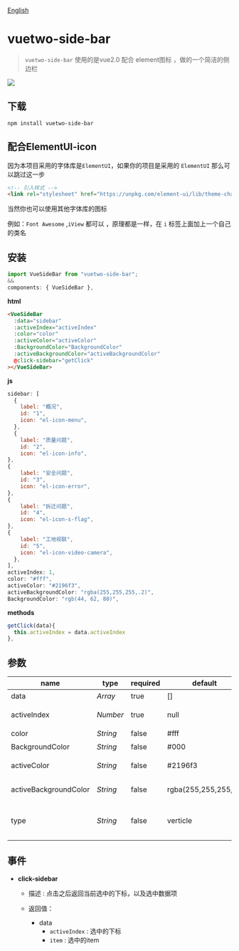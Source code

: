 [English](./README.md) 

# vuetwo-side-bar

> `vuetwo-side-bar` 使用的是vue2.0 配合 element图标 ，做的一个简洁的侧边栏



![](http://crazy.lovemysoul.vip/images/side-bar.gif)

## 下载

```shell
npm install vuetwo-side-bar
```



## 配合ElementUI-icon

因为本项目采用的字体库是`ElementUI`，如果你的项目是采用的 `ElementUI` 那么可以跳过这一步

``` html
<!-- 引入样式 -->
<link rel="stylesheet" href="https://unpkg.com/element-ui/lib/theme-chalk/index.css">
```

当然你也可以使用其他字体库的图标

例如：`Font Awesome` ,`iView`  都可以 ，原理都是一样，在 `i` 标签上面加上一个自己的类名



## 安装

```js
import VueSideBar from "vuetwo-side-bar";
&&
components: { VueSideBar },
```



**html**

```html
<VueSideBar
  :data="sidebar"
  :activeIndex="activeIndex"
  :color="color"
  :activeColor="activeColor"
  :BackgroundColor="BackgroundColor"
  :activeBackgroundColor="activeBackgroundColor"
  @click-sidebar="getClick"
></VueSideBar>
```

**js**

```js
sidebar: [
  {
    label: "概况",
    id: "1",
    icon: "el-icon-menu",
  },
  {
    label: "质量问题",
    id: "2",
    icon: "el-icon-info",
},
{
    label: "安全问题",
    id: "3",
    icon: "el-icon-error",
},
{
    label: "拆迁问题",
    id: "4",
    icon: "el-icon-s-flag",
},
{
    label: "工地视联",
    id: "5",
    icon: "el-icon-video-camera",
  },
],
activeIndex: 1,
color: "#fff",
activeColor: "#2196f3",
activeBackgroundColor: "rgba(255,255,255,.2)",
BackgroundColor: "rgb(44, 62, 80)",
```

**methods**

```js
getClick(data){
  this.activeIndex = data.activeIndex
},
```



## 参数

| name                  | type     | required | default              | describe     |
| --------------------- | -------- | -------- | -------------------- | ------------ |
| data                  | *Array*  | true     | []                   | 数据项       |
| activeIndex           | *Number* | true     | null                 | 选中的下标   |
| color                 | *String* | false    | #fff                 | 字体颜色     |
| BackgroundColor       | *String* | false    | #000                 | 背景颜色     |
| activeColor           | *String* | false    | #2196f3              | 选中字体颜色 |
| activeBackgroundColor | *String* | false    | rgba(255,255,255,.1) | 选中背景颜色 |
| type                  | *String* | false    | verticle             | 展示类型 `straight` 、 `verticle`        |



## 事件

* **click-sidebar**

  * 描述 : 点击之后返回当前选中的下标，以及选中数据项

  * 返回值：
    * data
      * `activeIndex` : 选中的下标
      * `item` : 选中的item

